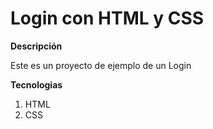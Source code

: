 # Login con HTML y CSS

**Descripción**

Este es un proyecto de ejemplo de un Login

**Tecnologias**

1. HTML
2. CSS
